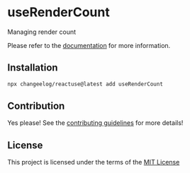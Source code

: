 # useRenderCount

Managing render count

Please refer to the [documentation](#) for more information.

## Installation

```bash
npx changeelog/reactuse@latest add useRenderCount
```

## Contribution

Yes please! See the [contributing guidelines](/CONTRIBUTING.md) for more details!

## License

This project is licensed under the terms of the [MIT License](/LICENSE)
